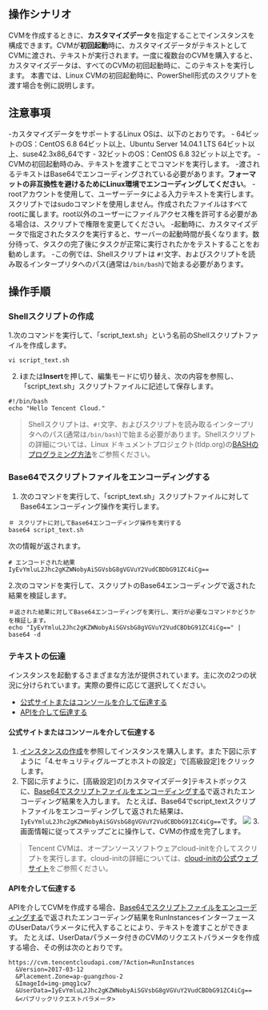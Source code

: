 ## 操作シナリオ

CVMを作成するときに、**カスタマイズデータ**を指定することでインスタンスを構成できます。CVMが**初回起動**時に、カスタマイズデータがテキストとしてCVMに渡され、テキストが実行されます。一度に複数台のCVMを購入すると、カスタマイズデータは、すべてのCVMの初回起動時に、このテキストを実行します。
本書では、Linux CVMの初回起動時に、PowerShell形式のスクリプトを渡す場合を例に説明します。

## 注意事項
-カスタマイズデータをサポートするLinux OSは、以下のとおりです。
	- 64ビットのOS：CentOS 6.8 64ビット以上、Ubuntu Server 14.04.1 LTS 64ビット以上、suse42.3x86_64です
	- 32ビットのOS：CentOS 6.8 32ビット以上です。
-CVMの初回起動時のみ、テキストを渡すことでコマンドを実行します。
-渡されるテキストはBase64でエンコーディングされている必要があります。**フォーマットの非互換性を避けるためにLinux環境でエンコーディングしてください**。
-rootアカウントを使用して、ユーザーデータによる入力テキストを実行します。スクリプトではsudoコマンドを使用しません。作成されたファイルはすべてrootに属します。root以外のユーザーにファイルアクセス権を許可する必要がある場合は、スクリプトで権限を変更してください。
-起動時に、カスタマイズデータで指定されたタスクを実行すると、サーバーの起動時間が長くなります。数分待って、タスクの完了後にタスクが正常に実行されたかをテストすることをお勧めします。
-この例では、Shellスクリプトは `#!`文字、およびスクリプトを読み取るインタープリタへのパス(通常は`/bin/bash`)で始まる必要があります。

## 操作手順

###  Shellスクリプトの作成
1.次のコマンドを実行して、「script_text.sh」という名前のShellスクリプトファイルを作成します。
```
vi script_text.sh
```
2. **i**または**Insert**を押して、編集モードに切り替え、次の内容を参照し、「script_text.sh」スクリプトファイルに記述して保存します。
```
#!/bin/bash
echo "Hello Tencent Cloud."
```
>Shellスクリプトは、`#!`文字、およびスクリプトを読み取るインタープリタへのパス(通常は`/bin/bash`)で始まる必要があります。Shellスクリプトの詳細については、Linux ドキュメントプロジェクト(tldp.org)の[BASHのプログラミング方法](http://tldp.org/HOWTO/Bash-Prog-Intro-HOWTO.html)をご参照ください。

<span id="Base64Script"></span>
### Base64でスクリプトファイルをエンコーディングする

1. 次のコマンドを実行して、「script_text.sh」スクリプトファイルに対してBase64エンコーディング操作を実行します。
```
＃ スクリプトに対してBase64エンコーディング操作を実行する
base64 script_text.sh
```
次の情報が返されます。
```
# エンコードされた結果
IyEvYmluL2Jhc2gKZWNobyAiSGVsbG8gVGVuY2VudCBDbG91ZC4iCg==
```
2.次のコマンドを実行して、スクリプトのBase64エンコーディングで返された結果を検証します。
```
＃返された結果に対してBase64エンコーディングを実行し、実行が必要なコマンドかどうかを検証します。
echo "IyEvYmluL2Jhc2gKZWNobyAiSGVsbG8gVGVuY2VudCBDbG91ZC4iCg==" | base64 -d
```

### テキストの伝達

インスタンスを起動するさまざまな方法が提供されています。主に次の2つの状況に分けられています。実際の要件に応じて選択してください。
- [公式サイトまたはコンソールを介して伝達する](#Consoletrans)
- [APIを介して伝達する](#APItrans)

<span id="Consoletrans"></span>
#### 公式サイトまたはコンソールを介して伝達する

1. [インスタンスの作成](https://intl.cloud.tencent.com/document/product/213/4855)を参照してインスタンスを購入します。また下図に示すように「4.セキュリティグループとホストの設定」で[高級設定]をクリックします。
2. 下図に示すように、[高級設定]の[カスタマイズデータ]テキストボックスに、[Base64でスクリプトファイルをエンコーディングする](＃Base64Script)で返されたエンコーディング結果を入力します。
たとえば、Base64でscript_textスクリプトファイルをエンコーディングして返された結果は、`IyEvYmluL2Jhc2gKZWNobyAiSGVsbG8gVGVuY2VudCBDbG91ZC4iCg==`です。
![](https://main.qcloudimg.com/raw/8905a22d7afa6cc31255a960ed1eea1f.png)
3.画面情報に従ってステップごとに操作して、CVMの作成を完了します。
> Tencent CVMは、オープンソースソフトウェアcloud-initを介してスクリプトを実行します。cloud-initの詳細については、[cloud-initの公式ウェブサイト](https://cloud-init.io/)をご参照ください。

<span id="APItrans"></span>
#### APIを介して伝達する

APIを介してCVMを作成する場合、[Base64でスクリプトファイルをエンコーディングする](＃Base64Script)で返されたエンコーディング結果をRunInstancesインターフェースのUserDataパラメータに代入することにより、テキストを渡すことができます。
たとえば、UserDataパラメータ付きのCVMのリクエストパラメータを作成する場合、その例は次のとおりです。
```
https://cvm.tencentcloudapi.com/?Action=RunInstances
  &Version=2017-03-12
  &Placement.Zone=ap-guangzhou-2
  &ImageId=img-pmqg1cw7
  &UserData=IyEvYmluL2Jhc2gKZWNobyAiSGVsbG8gVGVuY2VudCBDbG91ZC4iCg==
  &<パブリックリクエストパラメータ>
```

